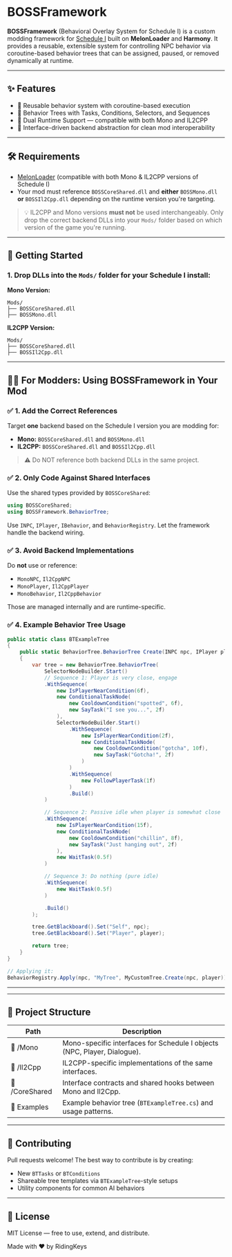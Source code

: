 # BOSSFramework

**BOSSFramework** (Behavioral Overlay System for Schedule I) is a custom modding framework for [Schedule I](https://store.steampowered.com/app/3164500/Schedule_I/) built on **MelonLoader** and **Harmony**. It provides a reusable, extensible system for controlling NPC behavior via coroutine-based behavior trees that can be assigned, paused, or removed dynamically at runtime.

---

## ✨ Features

- 🔁 Reusable behavior system with coroutine-based execution
- 🧠 Behavior Trees with Tasks, Conditions, Selectors, and Sequences
- 🔧 Dual Runtime Support — compatible with both Mono and IL2CPP
- 🧱 Interface-driven backend abstraction for clean mod interoperability

---

## 🛠 Requirements

- [MelonLoader](https://melonwiki.xyz/#/) (compatible with both Mono & IL2CPP versions of Schedule I)
- Your mod must reference `BOSSCoreShared.dll` and **either** `BOSSMono.dll` **or** `BOSSIl2Cpp.dll` depending on the runtime version you're targeting.

> 💡 IL2CPP and Mono versions **must not** be used interchangeably. Only drop the correct backend DLLs into your `Mods/` folder based on which version of the game you're running.

---

## 🚀 Getting Started

### 1. Drop DLLs into the `Mods/` folder for your Schedule I install:

**Mono Version:**
```
Mods/
├── BOSSCoreShared.dll
├── BOSSMono.dll
```

**IL2CPP Version:**
```
Mods/
├── BOSSCoreShared.dll
├── BOSSIl2Cpp.dll
```
---

## 👩‍💻 For Modders: Using BOSSFramework in Your Mod

### ✅ 1. Add the Correct References
Target **one** backend based on the Schedule I version you are modding for:

- **Mono:** `BOSSCoreShared.dll` and `BOSSMono.dll`
- **IL2CPP:** `BOSSCoreShared.dll` and `BOSSIl2Cpp.dll`

> ⚠️ Do NOT reference both backend DLLs in the same project.

### ✅ 2. Only Code Against Shared Interfaces
Use the shared types provided by `BOSSCoreShared`:
```csharp
using BOSSCoreShared;
using BOSSFramework.BehaviorTree;
```
Use `INPC`, `IPlayer`, `IBehavior`, and `BehaviorRegistry`. Let the framework handle the backend wiring.

### ✅ 3. Avoid Backend Implementations
Do **not** use or reference:
- `MonoNPC`, `Il2CppNPC`
- `MonoPlayer`, `Il2CppPlayer`
- `MonoBehavior`, `Il2CppBehavior`

Those are managed internally and are runtime-specific.

### ✅ 4. Example Behavior Tree Usage
```csharp
public static class BTExampleTree
{
    public static BehaviorTree.BehaviorTree Create(INPC npc, IPlayer player)
    {
        var tree = new BehaviorTree.BehaviorTree(
            SelectorNodeBuilder.Start()
            // Sequence 1: Player is very close, engage
            .WithSequence(
                new IsPlayerNearCondition(6f),
                new ConditionalTaskNode(
                    new CooldownCondition("spotted", 6f),
                    new SayTask("I see you...", 2f)
                ),
                SelectorNodeBuilder.Start()
                    .WithSequence(
                        new IsPlayerNearCondition(2f),
                        new ConditionalTaskNode(
                            new CooldownCondition("gotcha", 10f),
                            new SayTask("Gotcha!", 2f)
                        )
                    )
                    .WithSequence(
                        new FollowPlayerTask(1f)
                    )
                    .Build()
            )

            // Sequence 2: Passive idle when player is somewhat close
            .WithSequence(
                new IsPlayerNearCondition(15f),
                new ConditionalTaskNode(
                    new CooldownCondition("chillin", 8f),
                    new SayTask("Just hanging out", 2f)
                ),
                new WaitTask(0.5f)
            )

            // Sequence 3: Do nothing (pure idle)
            .WithSequence(
                new WaitTask(0.5f)
            )

            .Build()
        );

        tree.GetBlackboard().Set("Self", npc);
        tree.GetBlackboard().Set("Player", player);

        return tree;
    }
}

// Applying it:
BehaviorRegistry.Apply(npc, "MyTree", MyCustomTree.Create(npc, player));
```

---

---

## 📁 Project Structure

| Path | Description |
|------|-------------|
| 📁 /Mono | Mono-specific interfaces for Schedule I objects (NPC, Player, Dialogue). |
| 📁 /Il2Cpp | IL2CPP-specific implementations of the same interfaces. |
| 📁 /CoreShared | Interface contracts and shared hooks between Mono and Il2Cpp. |
| 📁 Examples | Example behavior tree (`BTExampleTree.cs`) and usage patterns. |

---

## 🤝 Contributing

Pull requests welcome! The best way to contribute is by creating:
- New `BTTasks` or `BTConditions`
- Shareable tree templates via `BTExampleTree`-style setups
- Utility components for common AI behaviors

---

## 📄 License

MIT License — free to use, extend, and distribute.

Made with ❤️ by RidingKeys
